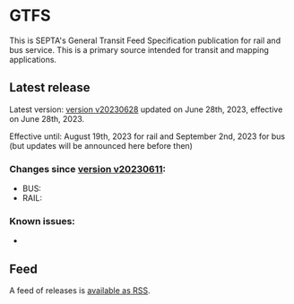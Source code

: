 # GTFS

This is SEPTA's General Transit Feed Specification publication for rail and bus service. This is a primary source intended for transit and mapping applications.

## Latest release
 
Latest version: [version v20230628](https://github.com/septadev/GTFS/releases/tag/v202306281) updated on June 28th, 2023, effective on June 28th, 2023.

Effective until: August 19th, 2023 for rail and September 2nd, 2023 for bus (but updates will be announced here before then)

### Changes since [version v20230611](https://github.com/septadev/GTFS/releases/tag/v202306111): 
 
*  BUS: 
*  RAIL:  

### Known issues:

* 

## Feed

A feed of releases is [available as RSS](https://github.com/septadev/GTFS/releases.atom).

